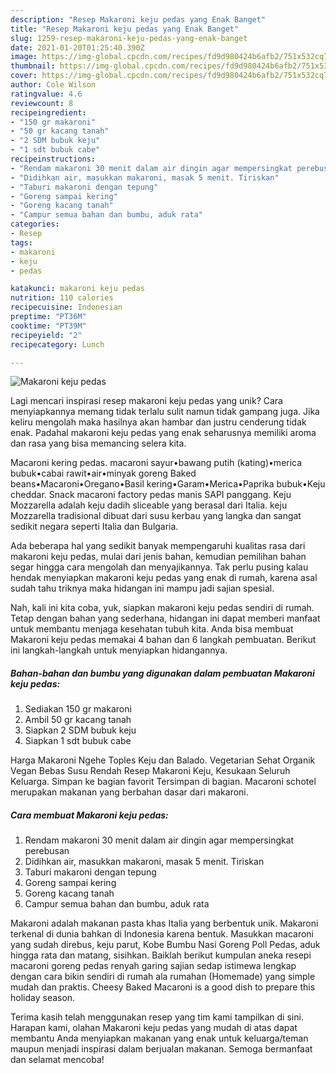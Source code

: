```yaml
---
description: "Resep Makaroni keju pedas yang Enak Banget"
title: "Resep Makaroni keju pedas yang Enak Banget"
slug: 1259-resep-makaroni-keju-pedas-yang-enak-banget
date: 2021-01-20T01:25:40.390Z
image: https://img-global.cpcdn.com/recipes/fd9d980424b6afb2/751x532cq70/makaroni-keju-pedas-foto-resep-utama.jpg
thumbnail: https://img-global.cpcdn.com/recipes/fd9d980424b6afb2/751x532cq70/makaroni-keju-pedas-foto-resep-utama.jpg
cover: https://img-global.cpcdn.com/recipes/fd9d980424b6afb2/751x532cq70/makaroni-keju-pedas-foto-resep-utama.jpg
author: Cole Wilson
ratingvalue: 4.6
reviewcount: 8
recipeingredient:
- "150 gr makaroni"
- "50 gr kacang tanah"
- "2 SDM bubuk keju"
- "1 sdt bubuk cabe"
recipeinstructions:
- "Rendam makaroni 30 menit dalam air dingin agar mempersingkat perebusan"
- "Didihkan air, masukkan makaroni, masak 5 menit. Tiriskan"
- "Taburi makaroni dengan tepung"
- "Goreng sampai kering"
- "Goreng kacang tanah"
- "Campur semua bahan dan bumbu, aduk rata"
categories:
- Resep
tags:
- makaroni
- keju
- pedas

katakunci: makaroni keju pedas 
nutrition: 110 calories
recipecuisine: Indonesian
preptime: "PT36M"
cooktime: "PT39M"
recipeyield: "2"
recipecategory: Lunch

---
```



![Makaroni keju pedas](https://img-global.cpcdn.com/recipes/fd9d980424b6afb2/751x532cq70/makaroni-keju-pedas-foto-resep-utama.jpg)

Lagi mencari inspirasi resep makaroni keju pedas yang unik? Cara menyiapkannya memang tidak terlalu sulit namun tidak gampang juga. Jika keliru mengolah maka hasilnya akan hambar dan justru cenderung tidak enak. Padahal makaroni keju pedas yang enak seharusnya memiliki aroma dan rasa yang bisa memancing selera kita.

Macaroni kering pedas. macaroni sayur•bawang putih (kating)•merica bubuk•cabai rawit•air•minyak goreng Baked beans•Macaroni•Oregano•Basil kering•Garam•Merica•Paprika bubuk•Keju cheddar. Snack macaroni factory pedas manis SAPI panggang. Keju Mozzarella adalah keju dadih sliceable yang berasal dari Italia. keju Mozzarella tradisional dibuat dari susu kerbau yang langka dan sangat sedikit negara seperti Italia dan Bulgaria.

Ada beberapa hal yang sedikit banyak mempengaruhi kualitas rasa dari makaroni keju pedas, mulai dari jenis bahan, kemudian pemilihan bahan segar hingga cara mengolah dan menyajikannya. Tak perlu pusing kalau hendak menyiapkan makaroni keju pedas yang enak di rumah, karena asal sudah tahu triknya maka hidangan ini mampu jadi sajian spesial.


Nah, kali ini kita coba, yuk, siapkan makaroni keju pedas sendiri di rumah. Tetap dengan bahan yang sederhana, hidangan ini dapat memberi manfaat untuk membantu menjaga kesehatan tubuh kita. Anda bisa membuat Makaroni keju pedas memakai 4 bahan dan 6 langkah pembuatan. Berikut ini langkah-langkah untuk menyiapkan hidangannya.

<!--inarticleads1-->

##### Bahan-bahan dan bumbu yang digunakan dalam pembuatan Makaroni keju pedas:

1. Sediakan 150 gr makaroni
1. Ambil 50 gr kacang tanah
1. Siapkan 2 SDM bubuk keju
1. Siapkan 1 sdt bubuk cabe


Harga Makaroni Ngehe Toples Keju dan Balado. Vegetarian Sehat Organik Vegan Bebas Susu Rendah Resep Makaroni Keju, Kesukaan Seluruh Keluarga. Simpan ke bagian favorit Tersimpan di bagian. Macaroni schotel merupakan makanan yang berbahan dasar dari makaroni. 

<!--inarticleads2-->

##### Cara membuat Makaroni keju pedas:

1. Rendam makaroni 30 menit dalam air dingin agar mempersingkat perebusan
1. Didihkan air, masukkan makaroni, masak 5 menit. Tiriskan
1. Taburi makaroni dengan tepung
1. Goreng sampai kering
1. Goreng kacang tanah
1. Campur semua bahan dan bumbu, aduk rata


Makaroni adalah makanan pasta khas Italia yang berbentuk unik. Makaroni terkenal di dunia bahkan di Indonesia karena bentuk. Masukkan macaroni yang sudah direbus, keju parut, Kobe Bumbu Nasi Goreng Poll Pedas, aduk hingga rata dan matang, sisihkan. Baiklah berikut kumpulan aneka resepi macaroni goreng pedas renyah garing sajian sedap istimewa lengkap dengan cara bikin sendiri di rumah ala rumahan (Homemade) yang simple mudah dan praktis. Cheesy Baked Macaroni is a good dish to prepare this holiday season. 

Terima kasih telah menggunakan resep yang tim kami tampilkan di sini. Harapan kami, olahan Makaroni keju pedas yang mudah di atas dapat membantu Anda menyiapkan makanan yang enak untuk keluarga/teman maupun menjadi inspirasi dalam berjualan makanan. Semoga bermanfaat dan selamat mencoba!
